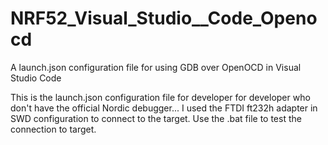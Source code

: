# NRF52_Visual_Studio__Code_Openocd
A launch.json configuration file for using GDB over OpenOCD in Visual Studio Code

This is the launch.json configuration file for developer for developer who don't have the official Nordic debugger...
I used the FTDI ft232h adapter in SWD configuration to connect to the target.
Use the .bat file to test the connection to target.

